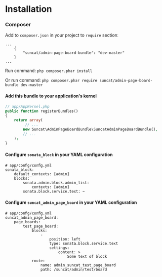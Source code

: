 Installation
============

### Composer

Add to `composer.json` in your project to `require` section:

````
...
    {
        "suncat/admin-page-board-bundle": "dev-master"
    }
...
````

Run command:
`php composer.phar install`

Or run command:
`php composer.phar require suncat/admin-page-board-bundle dev-master`

#### Add this bundle to your application's kernel
``` php
// app/AppKernel.php
public function registerBundles()
{
    return array(
         // ...
        new Suncat\AdminPageBoardBundle\SuncatAdminPageBoardBundle(),
        // ...
    );
}

```

#### Conﬁgure `sonata_block` in your YAML conﬁguration
````
# app/conﬁg/conﬁg.yml
sonata_block:
    default_contexts: [admin]
    blocks:
        sonata.admin.block.admin_list:
            contexts: [admin]
        sonata.block.service.text: ~
````

#### Conﬁgure `suncat_admin_page_board` in your YAML conﬁguration
````
# app/conﬁg/conﬁg.yml
suncat_admin_page_board:
    page_boards:
        test_page_board:
            blocks:
                -
                    position: left
                    type: sonata.block.service.text
                    settings:
                        content: >
                            Some text of block
            route:
                name: admin_suncat_test_page_board
                path: /suncat/admin/test/board
````